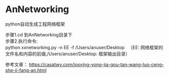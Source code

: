 # AnNetworking
python自动生成工程网络框架

步骤1.cd 到AnNetworking目录下</br>
步骤2.执行命令:</br>
  python xxnetworking.py -n EE -f /Users/anuser/Desktop
    （EE: 网络框架的文件名和内容的前缀,/Users/anuser/Desktop: 框架输出目录）

参考文章：
https://casatwy.com/iosying-yong-jia-gou-tan-wang-luo-ceng-she-ji-fang-an.html
